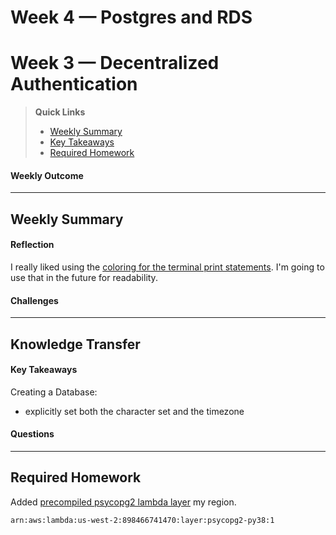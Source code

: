 # Week 4 — Postgres and RDS

# Week 3 — Decentralized Authentication

>__Quick Links__
> - [Weekly Summary](#weekly-summary)
> - [Key Takeaways](#key-takeaways)
> - [Required Homework](#required-homework)

#### Weekly Outcome


---

## Weekly Summary
<!--Summary Journal Entry-->


#### Reflection
<!--Thoughts/Feelings so far.-->
I really liked using the [coloring for the terminal print statements](https://stackoverflow.com/questions/5947742/how-to-change-the-output-color-of-echo-in-linux). I'm going to use that in the future for readability.

#### Challenges
<!-- Challenges you've had this week in completing your tasks. How you might solve them or what you did to solve them. -->



---
## Knowledge Transfer

#### Key Takeaways
<!-- Key takeaways for this week -->
Creating a Database:
- explicitly set both the character set and the timezone


#### Questions
<!-- Questions on the materials or concepts with their answers, if available.-->


---

## Required Homework  

Added [precompiled psycopg2 lambda layer](https://github.com/jetbridge/psycopg2-lambda-layer) my region.

```
arn:aws:lambda:us-west-2:898466741470:layer:psycopg2-py38:1
```
